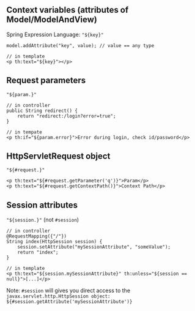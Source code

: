## Context variables (attributes of Model/ModelAndView)
Spring Expression Language: `"${key}"`
```
model.addAttribute("key", value); // value == any type

// in template
<p th:text="${key}"></p>
```
## Request parameters
`"${param.}"`
```
// in controller
public String redirect() {
    return "redirect:/login?error=true";
}

// in tempate
<p th:if="${param.error}">Error during login, check id/password</p>
```
## HttpServletRequest object
`"${#request.}"`
```
<p th:text="${#request.getParameter('q')}">Param</p>
<p th:text="${#request.getContextPath()}">Context Path</p>
```
## Session attributes
`"${session.}"` (not `#session`)
```
// in controller
@RequestMapping({"/"})
String index(HttpSession session) {
    session.setAttribute("mySessionAttribute", "someValue");
    return "index";
}

// in template
<p th:text="${session.mySessionAttribute}" th:unless="${session == null}">[...]</p>
```
Note: `#session` will gives you direct access to the `javax.servlet.http.HttpSession object: ${#session.getAttribute('mySessionAttribute')}`
